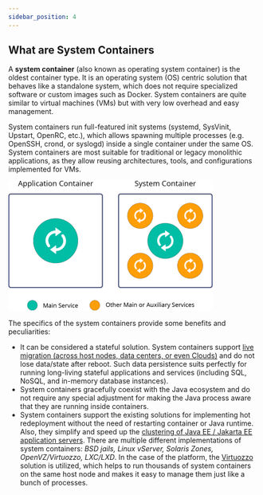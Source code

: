 ```yaml
---
sidebar_position: 4
---
```


## What are System Containers

A **system container** (also known as operating system container) is the oldest container type. It is an operating system (OS) centric solution that behaves like a standalone system, which does not require specialized software or custom images such as Docker. System containers are quite similar to virtual machines (VMs) but with very low overhead and easy management.

System containers run full-featured init systems (systemd, SysVinit, Upstart, OpenRC, etc.), which allows spawning multiple processes (e.g. OpenSSH, crond, or syslogd) inside a single container under the same OS. System containers are most suitable for traditional or legacy monolithic applications, as they allow reusing architectures, tools, and configurations implemented for VMs.

<div style={{
    display:'flex',
    justifyContent: 'center',
    margin: '0 0 1rem 0'
}}>

![Locale Dropdown](./img/SystemContainer/services-in-application-and-system-containers.png)

</div>

The specifics of the system containers provide some benefits and peculiarities:

- It can be considered a stateful solution. System containers support [live migration (across host nodes, data centers, or even Clouds)](https://cloudmydc.com/) and do not lose data/state after reboot. Such data persistence suits perfectly for running long-living stateful applications and services (including SQL, NoSQL, and in-memory database instances).
- System containers gracefully coexist with the Java ecosystem and do not require any special adjustment for making the Java process aware that they are running inside containers.
- System containers support the existing solutions for implementing hot redeployment without the need of restarting container or Java runtime. Also, they simplify and speed up the [clustering of Java EE / Jakarta EE application servers](https://cloudmydc.com/).
  There are multiple different implementations of system containers: _BSD jails, Linux vServer, Solaris Zones, OpenVZ/Virtuozzo, LXC/LXD_. In the case of the platform, the [Virtuozzo](https://cloudmydc.com/) solution is utilized, which helps to run thousands of system containers on the same host node and makes it easy to manage them just like a bunch of processes.
